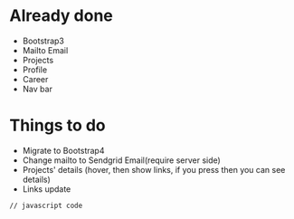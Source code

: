 # Already done
- Bootstrap3
- Mailto Email
- Projects
- Profile
- Career
- Nav bar



# Things to do
- Migrate to Bootstrap4
- Change mailto to Sendgrid Email(require server side)
- Projects' details (hover, then show links, if you press then you can see details)
- Links update


```JS
// javascript code 
```
